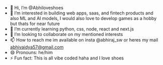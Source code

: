 - 👋 Hi, I’m @Abhiloveshoes
- 👀 I’m interested in building web apps, saas, and fintech products and also ML and AI models, I would also love to develop games as a hobby but thats for near future
- 🌱 I’m currently learning python, css, node, react and next.js
- 💞️ I’m looking to collaborate on my mentioned interests
- 📫 How to reach me im available on insta @abhiraj_sw or heres my mail abhivaidya57@gmail.com
- 😄 Pronouns: he/him
- ⚡ Fun fact: This is all vibe coded haha and I love shoes

<!---
Abhiloveshoes/Abhiloveshoes is a ✨ special ✨ repository because its `README.md` (this file) appears on your GitHub profile.
You can click the Preview link to take a look at your changes.
--->
